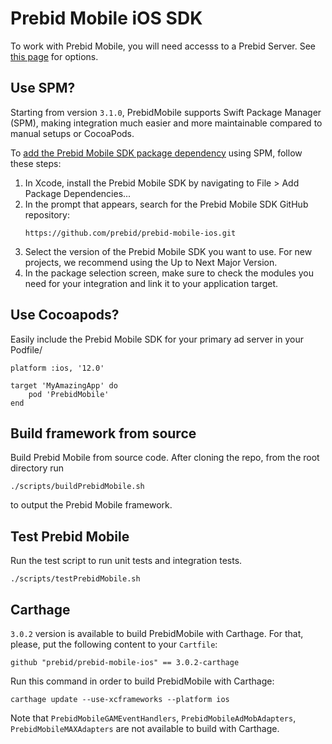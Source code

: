 # Prebid Mobile iOS SDK

To work with Prebid Mobile, you will need accesss to a Prebid Server. See [this page](https://docs.prebid.org/prebid-server/overview/prebid-server-overview.html) for options.

## Use SPM?

Starting from version `3.1.0`, PrebidMobile supports Swift Package Manager (SPM), making integration much easier and more maintainable compared to manual setups or CocoaPods.

To [add the Prebid Mobile SDK package dependency](https://developer.apple.com/documentation/xcode/adding-package-dependencies-to-your-app#Add-a-package-dependency) using SPM, follow these steps:

1. In Xcode, install the Prebid Mobile SDK by navigating to File > Add Package Dependencies...
2. In the prompt that appears, search for the Prebid Mobile SDK GitHub repository:
    ```
    https://github.com/prebid/prebid-mobile-ios.git
    ```
3. Select the version of the Prebid Mobile SDK you want to use. For new projects, we recommend using the Up to Next Major Version.
4. In the package selection screen, make sure to check the modules you need for your integration and link it to your application target.

## Use Cocoapods?

Easily include the Prebid Mobile SDK for your primary ad server in your Podfile/

```
platform :ios, '12.0'

target 'MyAmazingApp' do 
    pod 'PrebidMobile'
end
```

## Build framework from source

Build Prebid Mobile from source code. After cloning the repo, from the root directory run

```
./scripts/buildPrebidMobile.sh
```

to output the Prebid Mobile framework.


## Test Prebid Mobile

Run the test script to run unit tests and integration tests.

```
./scripts/testPrebidMobile.sh
```


## Carthage

`3.0.2` version is available to build PrebidMobile with Carthage. For that, please, put the following content to your `Cartfile`:

```
github "prebid/prebid-mobile-ios" == 3.0.2-carthage
```
Run this command in order to build PrebidMobile with Carthage:

```
carthage update --use-xcframeworks --platform ios
```
Note that `PrebidMobileGAMEventHandlers`, `PrebidMobileAdMobAdapters`, `PrebidMobileMAXAdapters` are not available to build with Carthage.
